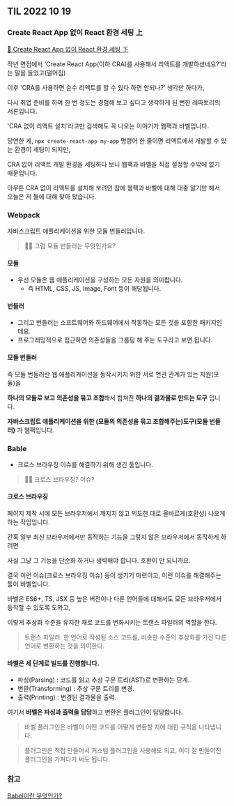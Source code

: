 ## TIL 2022 10 19

### Create React App 없이 React 환경 세팅 上

[🔗 Create React App 없이 React 환경 세팅 下](https://github.com/BaikSeungJeon/TIL/blob/main/2022/10/TIL1020%20Without%20CRA.md)

작년 면접에서 'Create React App(이하 CRA)를 사용해서 리액트를 개발하셨네요?'라는 말을 들었고(떨어짐)

이후 'CRA를 사용하면 순수 리액트를 할 수 있다 하면 안되나?' 생각만 하다가,

다시 취업 준비를 하며 한 번 정도는 경험해 보고 싶다고 생각하게 된 뻔한 레파토리의 서론입니다.

'CRA 없이 리액트 설치'라고만 검색해도 꼭 나오는 이야기가 웹팩과 바벨입니다.

당연한 게, <code>npx create-react-app my-app</code> 명령어 한 줄이면 리액트에서 개발할 수 있는 환경이 세팅이 되지만,

CRA 없이 리액트 개발 환경을 세팅하다 보니 웹팩과 바벨을 직접 설정할 수밖에 없기 때문입니다.

아무튼 CRA 없이 리액트를 설치해 보려던 참에 웹팩과 바벨에 대해 대충 알기만 해서 오늘은 저 둘에 대해 찾아 봤습니다.
	
### Webpack

자바스크립트 애플리케이션을 위한 모듈 번들러입니다.

> 🙋‍♂️ 그럼 모듈 번들러는 무엇인가요?

#### 모듈

- 우선 모듈은 웹 애플리케이션을 구성하는 모든 자원을 의미합니다.
  - 즉 HTML, CSS, JS, Image, Font 등이 해당됩니다.

#### 번들러

- 그리고 번들러는 소프트웨어와 하드웨어에서 작동하는 모든 것을 포함한 패키지인데요.
- 프로그래밍적으로 접근하면 의존성들을 그룹핑 해 주는 도구라고 보면 됩니다.

#### 모듈 번들러

즉 모듈 번들러란 웹 애플리케이션을 동작시키지 위한 서로 연관 관계가 있는 자원(모듈)을

**하나의 모듈로 보고 의존성을 묶고 조합**해서 합쳐진 **하나의 결과물로 만드는 도구** 입니다.

**자바스크립트 애플리케이션을 위한 (모듈의 의존성을 묶고 조합해주는)도구(모듈 번들러)** 가 웹팩입니다.

### Bable

- 크로스 브라우징 이슈를 해결하기 위해 생긴 툴입니다.

> 🙋‍♂️ 크로스 브라우징? 이슈?

#### 크로스 브라우징

페이지 제작 시에 모든 브라우저에서 깨지지 않고 의도한 대로 올바르게(호환성) 나오게 하는 작업입니다.

간혹 일부 최신 브라우저에서만 동작하는 기능을 그렇지 않은 브라우저에서 동작하게 하려면

사실 그냥 그 기능을 단순화 하거나 생략해야 합니다. 호환이 안 되니까요.

결국 이런 이슈(크로스 브라우징 이슈) 등이 생기기 마련이고, 이런 이슈를 해결해주는 툴이 바벨입니다.

바벨은 ES6+, TS, JSX 등 높은 버전이나 다른 언어들에 대해서도 모든 브라우저에서 동작할 수 있도록 도와고,

이렇게 추상화 수준을 유지한 채로 코드를 변화시키는 트랜스 파일러의 역할을 한다.

> 트랜스 파일러: 한 언어로 작성된 소스 코드를, 비슷한 수준의 추상화를 가진 다른 언어로 변환하는 것을 의미한다.

#### 바벨은 세 단계로 빌드를 진행합니다.

- 파싱(Parsing) :  코드를 읽고 추상 구문 트리(AST)로 변환하는 단계.
- 변환(Transforming) : 추상 구문 트리를 변경.
- 출력(Printing) : 변경된 결과물을 출력.

여기서 **바벨은 파싱과 출력을 담당**하고 변환은 플러그인이 담당합니다.

> 바벨 플러그인은 바벨이 어떤 코드를 어떻게 변환할 지에 대한 규칙을 나타냅니다.

> 플러그인은 직접 만들어서 커스텀 플러그인을 사용해도 되고, 이미 잘 만들어진 플러그인을 가져다가 써도 됩니다.

### 참고
[Babel이란 무엇인가?](https://devowen.com/293)
